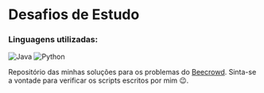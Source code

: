 # Desafios de Estudo
### Linguagens utilizadas:
<img  alt="Java"  src="https://img.shields.io/badge/Java-ED8B00?style=for-the-badge&logo=openjdk&logoColor=white"/>
<img  alt="Python"  src="https://img.shields.io/badge/Python-3776AB?style=for-the-badge&logo=python&logoColor=white"/>

Repositório das minhas soluções para os problemas do [Beecrowd](https://www.beecrowd.com.br/judge/pt). Sinta-se a vontade para verificar os scripts escritos por mim 😉.